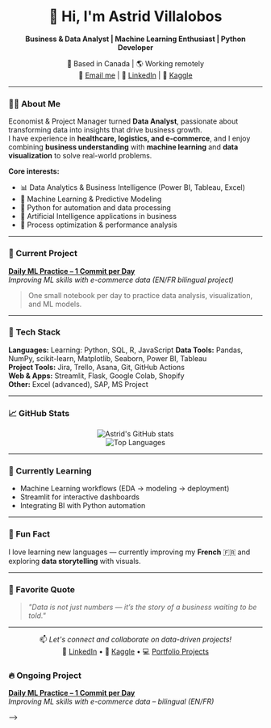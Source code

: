 <div align="center">

# 👋 Hi, I'm Astrid Villalobos  
**Business & Data Analyst | Machine Learning Enthusiast | Python Developer**

📍 Based in Canada | 🌎 Working remotely  
📧 [Email me](astrid.cvr@gmail.com) | 💼 [LinkedIn](https://www.linkedin.com/in/astridcvr/) | 🧠 [Kaggle](https://www.kaggle.com/astridvillalobos)

</div>

---

### 👩‍💻 About Me
Economist & Project Manager turned **Data Analyst**, passionate about transforming data into insights that drive business growth.  
I have experience in **healthcare, logistics, and e-commerce**, and I enjoy combining **business understanding** with **machine learning** and **data visualization** to solve real-world problems.

**Core interests:**
- 📊 Data Analytics & Business Intelligence (Power BI, Tableau, Excel)  
- 🧠 Machine Learning & Predictive Modeling  
- 🐍 Python for automation and data processing  
- 🤖 Artificial Intelligence applications in business  
- 💼 Process optimization & performance analysis  

---

### 🚀 Current Project
[**Daily ML Practice – 1 Commit per Day**](https://github.com/astridcvr/daily-ml-practice)  
*Improving ML skills with e-commerce data (EN/FR bilingual project)*  
> One small notebook per day to practice data analysis, visualization, and ML models.

---

### 🧩 Tech Stack
**Languages:** Learning: Python, SQL, R, JavaScript
**Data Tools:** Pandas, NumPy, scikit-learn, Matplotlib, Seaborn, Power BI, Tableau  
**Project Tools:** Jira, Trello, Asana, Git, GitHub Actions  
**Web & Apps:** Streamlit, Flask, Google Colab, Shopify  
**Other:** Excel (advanced), SAP, MS Project

---

### 📈 GitHub Stats
<div align="center">
  
![Astrid's GitHub stats](https://github-readme-stats.vercel.app/api?username=astridcvr&show_icons=true&theme=tokyonight)  
![Top Languages](https://github-readme-stats.vercel.app/api/top-langs/?username=astridcvr&layout=compact&theme=tokyonight)

</div>

---

### 🌱 Currently Learning
- Machine Learning workflows (EDA → modeling → deployment)  
- Streamlit for interactive dashboards  
- Integrating BI with Python automation  

---

### 💬 Fun Fact
I love learning new languages — currently improving my **French** 🇫🇷 and exploring **data storytelling** with visuals.

---

### 🧠 Favorite Quote
> *"Data is not just numbers — it’s the story of a business waiting to be told."*  

---

<div align="center">

📫 *Let's connect and collaborate on data-driven projects!*  
💼 [LinkedIn](https://www.linkedin.com/in/astridvillalobos/) • 🧠 [Kaggle](https://www.kaggle.com/astridvillalobos) • 💻 [Portfolio Projects](https://github.com/astridcvr)

</div>

### 🔥 Ongoing Project
[**Daily ML Practice – 1 Commit per Day**](https://github.com/astridcvr/daily-ml-practice)  
*Improving ML skills with e-commerce data – bilingual (EN/FR)*  



-->

